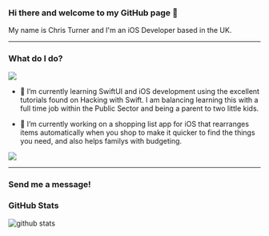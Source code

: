 ### Hi there and welcome to my GitHub page 👋

My name is Chris Turner and I'm an iOS Developer based in the UK.

---

### What do I do?

<img src="https://img.shields.io/badge/Swift-F05138?logo=swift&logoColor=white&style=for-the-badge" />

- 🌱 I’m currently learning SwiftUI and iOS development using the excellent tutorials found on Hacking with Swift.  I am balancing learning this with a full time job within the Public Sector and being a parent to two little kids.



- 🔭 I’m currently working on a shopping list app for iOS that rearranges items automatically when you shop to make it quicker to find the things you need, and also  helps familys with budgeting.


<img src="https://img.shields.io/badge/Swift-F05138?logo=swift&logoColor=white&style=for-the-badge" />

---

### Send me a message!


### GitHub Stats

![github stats](https://github-readme-stats.vercel.app/api?username=ScratchChris)


<!--
**ScratchChris/ScratchChris** is a ✨ _special_ ✨ repository because its `README.md` (this file) appears on your GitHub profile.

Here are some ideas to get you started:

- 🔭 I’m currently working on ...
- 🌱 I’m currently learning ...
- 👯 I’m looking to collaborate on ...
- 🤔 I’m looking for help with ...
- 💬 Ask me about ...
- 📫 How to reach me: ...
- 😄 Pronouns: ...
- ⚡ Fun fact: ...
-->
